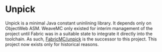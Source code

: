 # Unpick

Unpick is a minimal Java constant uninlining library. It depends only on ObjectWeb ASM. WeaveMC only existed for interim 
management of the project until Fabric was in a suitable state to integrate it directly into the toolchain. As such,  [FabricMC/unpick](https://github.com/FabricMC/unpick) is the successor to this project. This project now exists only for historical reasons.
